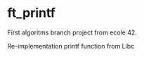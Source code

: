 # ft_printf
First algoritms branch project from ecole 42.

Re-implementation printf function from Libc

